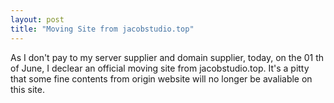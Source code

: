```yaml
---
layout: post
title: "Moving Site from jacobstudio.top"
---
```


As I don't pay to my server supplier and domain supplier, today, on the 01 th of June, I declear an official moving site from jacobstudio.top. It's a pitty that some fine contents from origin website will no longer be avaliable on this site.
